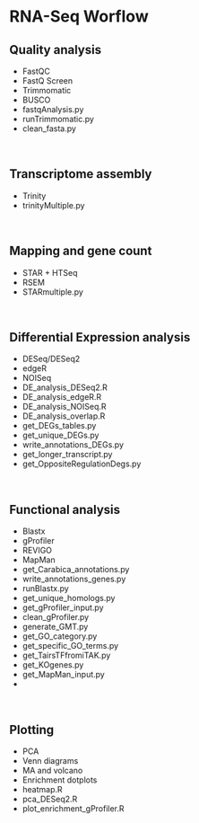 # **RNA-Seq Worflow**

## Quality analysis
* FastQC
* FastQ Screen
* Trimmomatic
* BUSCO
* fastqAnalysis.py
* runTrimmomatic.py
* clean_fasta.py
<p>&nbsp;</p>

## Transcriptome assembly
* Trinity
* trinityMultiple.py
<p>&nbsp;</p>
  
## Mapping and gene count
* STAR + HTSeq
* RSEM
* STARmultiple.py
<p>&nbsp;</p>
  
## Differential Expression analysis
* DESeq/DESeq2
* edgeR
* NOISeq
* DE_analysis_DESeq2.R
* DE_analysis_edgeR.R
* DE_analysis_NOISeq.R
* DE_analysis_overlap.R
* get_DEGs_tables.py
* get_unique_DEGs.py
* write_annotations_DEGs.py
* get_longer_transcript.py
* get_OppositeRegulationDegs.py
<p>&nbsp;</p>
  
## Functional analysis
* Blastx
* gProfiler
* REVIGO
* MapMan
* get_Carabica_annotations.py
* write_annotations_genes.py
* runBlastx.py
* get_unique_homologs.py
* get_gProfiler_input.py
* clean_gProfiler.py
* generate_GMT.py
* get_GO_category.py
* get_specific_GO_terms.py
* get_TairsTFfromiTAK.py
* get_KOgenes.py
* get_MapMan_input.py
* 
<p>&nbsp;</p>
  
## Plotting
* PCA
* Venn diagrams
* MA and volcano
* Enrichment dotplots
* heatmap.R
* pca_DESeq2.R
* plot_enrichment_gProfiler.R
